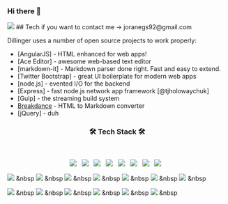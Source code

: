 ### Hi there 👋

<!--
**joranegs92/joranegs92** is a ✨ _special_ ✨ repository because its `README.md` (this file) appears on your GitHub profile.

Here are some ideas to get you started:

- 🔭 I’m currently working on ...
- 🌱 I’m currently learning ...
- 👯 I’m looking to collaborate on ...
- 🤔 I’m looking for help with ...
- 💬 Ask me about ...
- 📫 How to reach me: ...
- 😄 Pronouns: ...
- ⚡ Fun fact: ...
-->
<img src="https://capsule-render.vercel.app/api?type=wave&color=auto&height=300&section=header&text=Jo%20Heonsu&fontSize=90" />
## Tech
if you want to contact me -> joranegs92@gmail.com


Dillinger uses a number of open source projects to work properly:

- [AngularJS] - HTML enhanced for web apps!
- [Ace Editor] - awesome web-based text editor
- [markdown-it] - Markdown parser done right. Fast and easy to extend.
- [Twitter Bootstrap] - great UI boilerplate for modern web apps
- [node.js] - evented I/O for the backend
- [Express] - fast node.js network app framework [@tjholowaychuk]
- [Gulp] - the streaming build system
- [Breakdance](https://breakdance.github.io/breakdance/) - HTML
to Markdown converter
- [jQuery] - duh

<h3 align="center"><b>🛠 Tech Stack 🛠</b></h3>
</br>
<p align="center">
<img src="https://img.shields.io/badge/HTML5-E34F26?style=flat-square&logo=HTML5&logoColor=white"/></a> &nbsp
<img src="https://img.shields.io/badge/CSS3-1572B6?style=flat-square&logo=CSS3&logoColor=white"/></a> &nbsp
<img src="https://img.shields.io/badge/JavaScript-F7DF1E?style=flat-square&logo=JavaScript&logoColor=white"/></a> &nbsp
<img src="https://img.shields.io/badge/Node.js-339933?style=flat-square&logo=Node.js&logoColor=white"/></a> &nbsp
<!-- <img src="https://img.shields.io/badge/Android-3DDC84?style=flat-square&logo=Android&logoColor=white"/></a> &nbsp -->
<img src="https://img.shields.io/badge/MySQL-4479A1?style=flat-square&logo=MySQL&logoColor=white"/></a> &nbsp 
<img src="https://img.shields.io/badge/MySQL-4479A1?style=flat-square&logo=MySQL&logoColor=white"/></a> &nbsp 
<img src="https://img.shields.io/badge/MySQL-4479A1?style=flat-square&logo=MySQL&logoColor=white"/></a> &nbsp 
<img src="https://img.shields.io/badge/MySQL-4479A1?style=flat-square&logo=MySQL&logoColor=white"/></a> &nbsp 

<img src="https://img.shields.io/badge/java-red?style=flat-square&logo=#6DB33F&logoColor=white"/></a> &nbsp 
<img src="https://img.shields.io/badge/Spring-green?style=flat-square&logo=Spring&logoColor=white"/></a> &nbsp
<img src="https://img.shields.io/badge/Vue-#4FC08D?style=flat-square&logo=Vue.js&logoColor=white"/></a> &nbsp
<img src="https://img.shields.io/badge/JPA-white?style=flat-square&logo=Alpine.js&logoColor=white"/></a> &nbsp 
<img src="https://img.shields.io/badge/jQuery-#0769AD?style=flat-square&logo=jQuery&logoColor=white"/></a> &nbsp
<img src="https://img.shields.io/badge/Javascript-yellow?style=flat-square&logo=Javascript&logoColor=white"/></a> &nbsp
<img src="https://img.shields.io/badge/Amazon AWS-232F3E?style=flat-square&logo=Amazon%20AWS&logoColor=white"/></a> &nbsp </p>
<img src="https://img.shields.io/badge/java-red?style=flat-square&logo=#6DB33F&logoColor=white"/></a> &nbsp 
<img src="https://img.shields.io/badge/Spring-green?style=flat-square&logo=Spring&logoColor=white"/></a> &nbsp
<img src="https://img.shields.io/badge/Vue-#4FC08D?style=flat-square&logo=Vue.js&logoColor=white"/></a> &nbsp
<img src="https://img.shields.io/badge/JPA-white?style=flat-square&logo=Alpine.js&logoColor=white"/></a> &nbsp 
<img src="https://img.shields.io/badge/jQuery-#0769AD?style=flat-square&logo=jQuery&logoColor=white"/></a> &nbsp
<img src="https://img.shields.io/badge/Javascript-yellow?style=flat-square&logo=Javascript&logoColor=white"/></a> &nbsp

